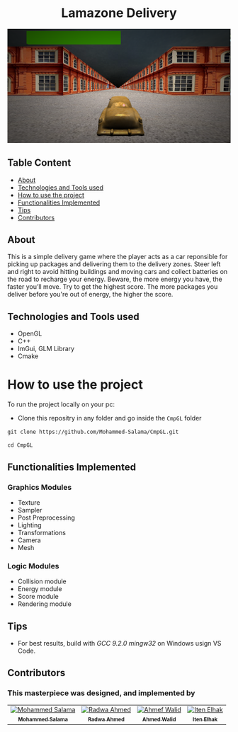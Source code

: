 # <h1 align="center"> Lamazone Delivery </h1>


![peugeot-504-taxi-3d-model-max](https://github.com/Mohammed-Salama/CmpGL/blob/main/screenshots/Capture.PNG)
## Table Content
- [About](#About)
- [Technologies and Tools used](#Technologies-and-Tools-used)
- [How to use the project](#How-to-use-the-project)
- [Functionalities Implemented](#Functionalities-Implemented)
- [Tips](#Tips)
- [Contributors](#Contributors)


## About
This is a simple delivery game where the player acts as a car reponsible for picking up packages and delivering them to the delivery zones. Steer left and right to avoid hitting buildings and moving cars and collect batteries on the road to recharge your energy. Beware, the more energy you have, the faster you’ll move. Try to get the highest score. The more packages you deliver before you're out of energy, the higher the score.

## Technologies and Tools used
- OpenGL
- C++
- ImGui, GLM Library
- Cmake
# How to use the project
To run the project locally on your pc:
- Clone this repositry in any folder and go inside the ```CmpGL``` folder
```
git clone https://github.com/Mohammed-Salama/CmpGL.git
```
```
cd CmpGL
```
## Functionalities Implemented
### Graphics Modules
- Texture
- Sampler
- Post Preprocessing
- Lighting
- Transformations
- Camera 
- Mesh
### Logic Modules
- Collision module
- Energy module
- Score module
- Rendering module
## Tips
- For best results, build with _GCC 9.2.0 mingw32_ on Windows usign VS Code.
## Contributors
### This masterpiece was designed, and implemented by
<table align="center">
  <tr>
    <td align="center">
    <a href="https://github.com/Mohammed-Salama" target="_black">
    <img src="https://avatars.githubusercontent.com/u/62220722?v=4" width="100px;" alt="Mohammed Salama"/>
    <br />
    <sub><b>Mohammed Salama</b></sub></a>
    </td>
    <td align="center">
    <a href="https://github.com/radwaahmed2132000" target="_black">
    <img src="https://avatars.githubusercontent.com/u/56734728?v=4" width="100px;" alt="Radwa Ahmed"/>
    <br />
    <sub><b>Radwa Ahmed</b></sub></a>
    </td>
    <td align="center">
    <a href="https://github.com/Ahmed-walid" target="_black">
    <img src="https://avatars.githubusercontent.com/u/62077516?v=4" width="100px;" alt="Ahmef Walid"/>
    <br />
    <sub><b>Ahmed Walid</b></sub></a>
    </td>
    <td align="center">
    <a href="https://github.com/Iten-No-404" target="_black">
    <img src="https://avatars.githubusercontent.com/u/56697800?v=4" width="100px;" alt="Iten Elhak"/>
    <br />
    <sub><b>Iten Elhak</b></sub></a>
    </td>
  </tr>
 </table>
